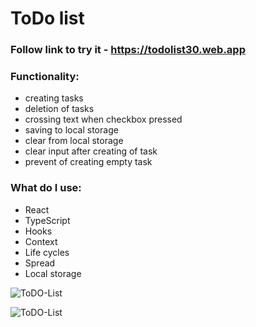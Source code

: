# ToDo list


  ### Follow link to try it - https://todolist30.web.app
  ### Functionality:

   - creating tasks
   - deletion of tasks
   - crossing text when checkbox pressed
   - saving to local storage
   - clear from local storage
   - clear input after creating of task
   - prevent of creating empty task


  ### What do I use:

   * React
   * TypeScript
   * Hooks
   * Context
   * Life cycles
   * Spread
   * Local storage

![ToDO-List](https://github.com/beastbs/screenshots-app/blob/main/screenshot/ToDo_2.png?raw=true)

![ToDO-List](https://github.com/beastbs/screenshots-app/blob/main/screenshot/ToDO_1.png?raw=true)
